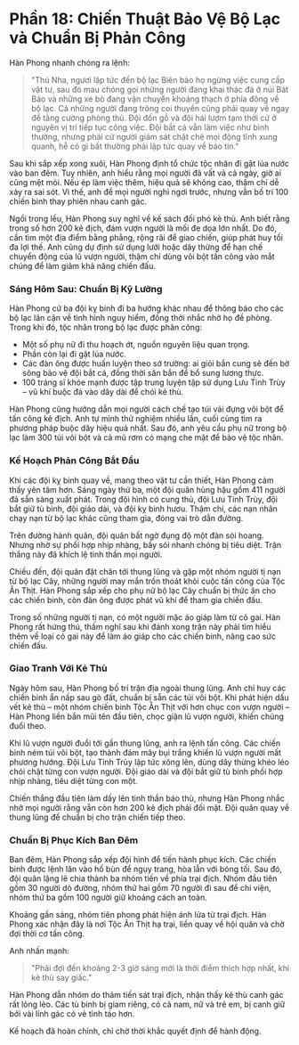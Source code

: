 # Phần 18: Chiến Thuật Bảo Vệ Bộ Lạc và Chuẩn Bị Phản Công

Hàn Phong nhanh chóng ra lệnh:  
> "Thú Nha, ngươi lập tức đến bộ lạc Biên bảo họ ngừng việc cung cấp vật tư, sau đó mau chóng gọi những người đang khai thác đá ở núi Bát Bảo và những xe bò đang vận chuyển khoáng thạch ở phía đông về bộ lạc. Cả những người đang trông coi thuyền cũng phải quay về ngay để tăng cường phòng thủ. Đội đốn gỗ và đội hái lượm tạm thời cứ ở nguyên vị trí tiếp tục công việc. Đội bắt cá vẫn làm việc như bình thường, nhưng phải cử người giám sát chặt chẽ mọi động tĩnh xung quanh, hễ có gì bất thường phải lập tức quay về báo tin."

Sau khi sắp xếp xong xuôi, Hàn Phong định tổ chức tộc nhân đi gặt lúa nước vào ban đêm. Tuy nhiên, anh hiểu rằng mọi người đã vất vả cả ngày, giờ ai cũng mệt mỏi. Nếu ép làm việc thêm, hiệu quả sẽ không cao, thậm chí dễ xảy ra sai sót. Vì thế, anh để mọi người nghỉ ngơi trước, nhưng vẫn bố trí 100 chiến binh thay phiên nhau canh gác.  

Ngồi trong lều, Hàn Phong suy nghĩ về kế sách đối phó kẻ thù. Anh biết rằng trong số hơn 200 kẻ địch, đám vượn người là mối đe dọa lớn nhất. Do đó, cần tìm một địa điểm bằng phẳng, rộng rãi để giao chiến, giúp phát huy tối đa lợi thế. Anh cũng dự định sử dụng lưới hoặc dây thừng để hạn chế chuyển động của lũ vượn người, thậm chí dùng vôi bột tấn công vào mắt chúng để làm giảm khả năng chiến đấu.

### Sáng Hôm Sau: Chuẩn Bị Kỹ Lưỡng

Hàn Phong cử ba đội kỵ binh đi ba hướng khác nhau để thông báo cho các bộ lạc lân cận về tình hình nguy hiểm, đồng thời nhắc nhở họ đề phòng. Trong khi đó, tộc nhân trong bộ lạc được phân công:  
- Một số phụ nữ đi thu hoạch ớt, nguồn nguyên liệu quan trọng.  
- Phần còn lại đi gặt lúa nước.  
- Các đàn ông được huấn luyện theo sở trường: ai giỏi bắn cung sẽ đến bờ sông bảo vệ đội bắt cá, đồng thời săn bắn để bổ sung lương thực.  
- 100 tráng sĩ khỏe mạnh được tập trung luyện tập sử dụng Lưu Tinh Trùy – vũ khí buộc đá vào dây dài để chói kẻ thù.  

Hàn Phong cũng hướng dẫn mọi người cách chế tạo túi vải đựng vôi bột để tấn công kẻ địch. Anh tự mình thử nghiệm nhiều lần, cuối cùng tìm ra phương pháp buộc dây hiệu quả nhất. Sau đó, anh yêu cầu phụ nữ trong bộ lạc làm 300 túi vôi bột và cả mũ rơm có mạng che mặt để bảo vệ tộc nhân.

### Kế Hoạch Phản Công Bắt Đầu

Khi các đội kỵ binh quay về, mang theo vật tư cần thiết, Hàn Phong cảm thấy yên tâm hơn. Sáng ngày thứ ba, một đội quân hùng hậu gồm 411 người đã sẵn sàng xuất phát. Trong đội hình có cung thủ, đội Lưu Tinh Trùy, đội bắt giữ tù binh, đội giáo dài, và đội kỵ binh hươu. Thậm chí, các nạn nhân chạy nạn từ bộ lạc khác cũng tham gia, đóng vai trò dẫn đường.

Trên đường hành quân, đội quân bất ngờ đụng độ một đàn sói hoang. Nhưng nhờ sự phối hợp nhịp nhàng, bầy sói nhanh chóng bị tiêu diệt. Trận thắng này đã khích lệ tinh thần mọi người.

Chiều đến, đội quân đặt chân tới thung lũng và gặp một nhóm người tị nạn từ bộ lạc Cây, những người may mắn trốn thoát khỏi cuộc tấn công của Tộc Ăn Thịt. Hàn Phong sắp xếp cho phụ nữ bộ lạc Cây chuẩn bị thức ăn cho các chiến binh, còn đàn ông được phát vũ khí để tham gia chiến đấu.

Trong số những người tị nạn, có một người mặc áo giáp làm từ cỏ gai. Hàn Phong rất hứng thú, thầm nghĩ sau khi đánh xong trận này phải tìm hiểu thêm về loại cỏ gai này để làm áo giáp cho các chiến binh, nâng cao sức chiến đấu.

### Giao Tranh Với Kẻ Thù

Ngày hôm sau, Hàn Phong bố trí trận địa ngoài thung lũng. Anh chỉ huy các chiến binh ẩn nấp sau gò đất, chuẩn bị sẵn các túi vôi bột. Khi phát hiện dấu vết kẻ thù – một nhóm chiến binh Tộc Ăn Thịt với hơn chục con vượn người – Hàn Phong liền bắn mũi tên đầu tiên, chọc giận lũ vượn người, khiến chúng đuổi theo.

Khi lũ vượn người đuổi tới gần thung lũng, anh ra lệnh tấn công. Các chiến binh ném túi vôi bột, tạo thành đám mây bụi trắng khiến lũ vượn người mất phương hướng. Đội Lưu Tinh Trùy lập tức xông lên, dùng dây thừng khéo léo chói chặt từng con vượn người. Đội giáo dài và đội bắt giữ tù binh phối hợp nhịp nhàng, tiêu diệt từng con một.

Chiến thắng đầu tiên làm dấy lên tinh thần báo thù, nhưng Hàn Phong nhắc nhở mọi người rằng vẫn còn hơn 200 kẻ địch phải đối mặt. Đội quân quay về thung lũng để chuẩn bị cho trận chiến tiếp theo.

### Chuẩn Bị Phục Kích Ban Đêm

Ban đêm, Hàn Phong sắp xếp đội hình để tiến hành phục kích. Các chiến binh được lệnh lăn vào hố bùn để ngụy trang, hòa lẫn với bóng tối. Sau đó, đội quân lặng lẽ chia thành ba nhóm tiến về phía trại địch. Nhóm đầu tiên gồm 30 người dò đường, nhóm thứ hai gồm 70 người đi sau để chi viện, nhóm thứ ba gồm 100 người giữ khoảng cách an toàn.

Khoảng gần sáng, nhóm tiên phong phát hiện ánh lửa từ trại địch. Hàn Phong xác nhận đây là nơi Tộc Ăn Thịt hạ trại, liền quay về hội quân và chờ đợi thời cơ tấn công.

Anh nhấn mạnh:  
> "Phải đợi đến khoảng 2-3 giờ sáng mới là thời điểm thích hợp nhất, khi kẻ thù say giấc."

Hàn Phong dẫn nhóm do thám tiến sát trại địch, nhận thấy kẻ thù canh gác rất lỏng lẻo. Các tù binh bị giam riêng, có cả nam, nữ và trẻ em, bị canh giữ bởi vài lính gác có vẻ tỉnh táo hơn.

Kế hoạch đã hoàn chỉnh, chỉ chờ thời khắc quyết định để hành động.
